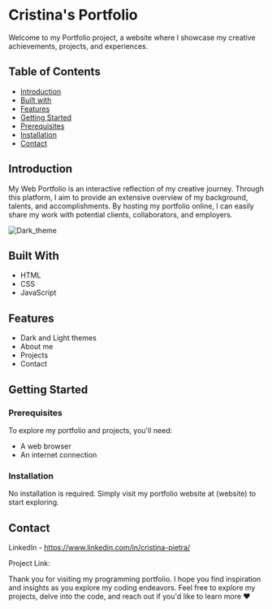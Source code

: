 # Cristina's Portfolio

Welcome to my Portfolio project, a website where I showcase my creative achievements, projects, and experiences. 

## Table of Contents
- [Introduction](#introduction)
- [Built with](#built-with)
- [Features](#features)
- [Getting Started](#getting-started)
 - [Prerequisites](#prerequisites)
 - [Installation](#installation)
- [Contact](#contact)

## Introduction

My Web Portfolio is an interactive reflection of my creative journey. Through this platform, I aim to provide an extensive overview of my background, talents, and accomplishments. By hosting my portfolio online, I can easily share my work with potential clients, collaborators, and employers.

![Dark_theme]()


## Built With
- HTML
- CSS
- JavaScript

## Features

- Dark and Light themes
- About me 
- Projects 
- Contact

## Getting Started

### Prerequisites

To explore my portfolio and projects, you'll need:

- A web browser
- An internet connection
  
### Installation

No installation is required. Simply visit my portfolio website at (website) to start exploring.

## Contact

LinkedIn - https://www.linkedin.com/in/cristina-pietra/ 

Project Link: 

Thank you for visiting my programming portfolio. I hope you find inspiration and insights as you explore my coding endeavors.
Feel free to explore my projects, delve into the code, and reach out if you'd like to learn more ❤
